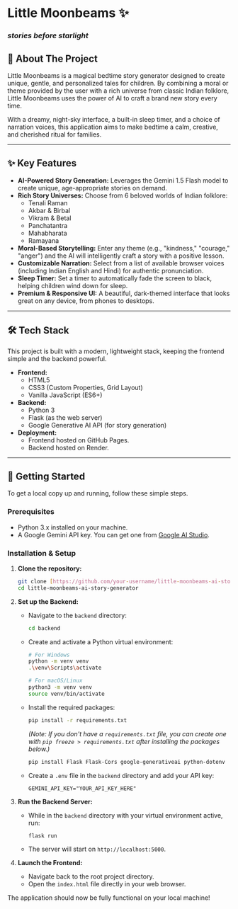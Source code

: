 # Little Moonbeams ✨

### _stories before starlight_

## 📖 About The Project

Little Moonbeams is a magical bedtime story generator designed to create unique, gentle, and personalized tales for children. By combining a moral or theme provided by the user with a rich universe from classic Indian folklore, Little Moonbeams uses the power of AI to craft a brand new story every time.

With a dreamy, night-sky interface, a built-in sleep timer, and a choice of narration voices, this application aims to make bedtime a calm, creative, and cherished ritual for families.

---

## ✨ Key Features

* **AI-Powered Story Generation:** Leverages the Gemini 1.5 Flash model to create unique, age-appropriate stories on demand.
* **Rich Story Universes:** Choose from 6 beloved worlds of Indian folklore:
    * Tenali Raman
    * Akbar & Birbal
    * Vikram & Betal
    * Panchatantra
    * Mahabharata
    * Ramayana
* **Moral-Based Storytelling:** Enter any theme (e.g., "kindness," "courage," "anger") and the AI will intelligently craft a story with a positive lesson.
* **Customizable Narration:** Select from a list of available browser voices (including Indian English and Hindi) for authentic pronunciation.
* **Sleep Timer:** Set a timer to automatically fade the screen to black, helping children wind down for sleep.
* **Premium & Responsive UI:** A beautiful, dark-themed interface that looks great on any device, from phones to desktops.

---

## 🛠️ Tech Stack

This project is built with a modern, lightweight stack, keeping the frontend simple and the backend powerful.

* **Frontend:**
    * HTML5
    * CSS3 (Custom Properties, Grid Layout)
    * Vanilla JavaScript (ES6+)
* **Backend:**
    * Python 3
    * Flask (as the web server)
    * Google Generative AI API (for story generation)
* **Deployment:**
    * Frontend hosted on GitHub Pages.
    * Backend hosted on Render.

---

## 🚀 Getting Started

To get a local copy up and running, follow these simple steps.

### Prerequisites

* Python 3.x installed on your machine.
* A Google Gemini API key. You can get one from [Google AI Studio](https://aistudio.google.com/app/apikey).

### Installation & Setup

1.  **Clone the repository:**
    ```sh
    git clone [https://github.com/your-username/little-moonbeams-ai-story-generator.git](https://github.com/your-username/little-moonbeams-ai-story-generator.git)
    cd little-moonbeams-ai-story-generator
    ```

2.  **Set up the Backend:**
    * Navigate to the `backend` directory:
        ```sh
        cd backend
        ```
    * Create and activate a Python virtual environment:
        ```sh
        # For Windows
        python -m venv venv
        .\venv\Scripts\activate

        # For macOS/Linux
        python3 -m venv venv
        source venv/bin/activate
        ```
    * Install the required packages:
        ```sh
        pip install -r requirements.txt
        ```
        *(Note: If you don't have a `requirements.txt` file, you can create one with `pip freeze > requirements.txt` after installing the packages below.)*
        ```sh
        pip install Flask Flask-Cors google-generativeai python-dotenv
        ```
    * Create a `.env` file in the `backend` directory and add your API key:
        ```
        GEMINI_API_KEY="YOUR_API_KEY_HERE"
        ```

3.  **Run the Backend Server:**
    * While in the `backend` directory with your virtual environment active, run:
        ```sh
        flask run
        ```
    * The server will start on `http://localhost:5000`.

4.  **Launch the Frontend:**
    * Navigate back to the root project directory.
    * Open the `index.html` file directly in your web browser.

The application should now be fully functional on your local machine!
